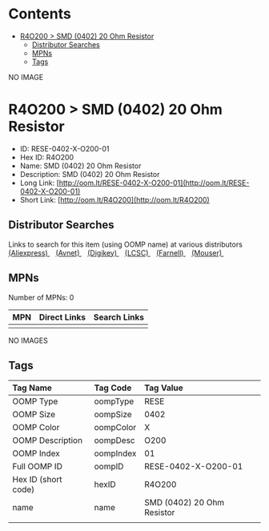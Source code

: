 



Contents
========

* [R4O200 > SMD (0402) 20 Ohm Resistor](#r4o200--smd-0402-20-ohm-resistor)
	* [Distributor Searches](#distributor-searches)
	* [MPNs](#mpns)
	* [Tags](#tags)
  
NO IMAGE  
# R4O200 > SMD (0402) 20 Ohm Resistor

- ID: RESE-0402-X-O200-01
- Hex ID: R4O200
- Name: SMD (0402) 20 Ohm Resistor
- Description: SMD (0402) 20 Ohm Resistor
- Long Link: [http://oom.lt/RESE-0402-X-O200-01](http://oom.lt/RESE-0402-X-O200-01)
- Short Link: [http://oom.lt/R4O200](http://oom.lt/R4O200)

## Distributor Searches
  
Links to search for this item (using OOMP name) at various distributors  
[(Aliexpress) ](https://www.aliexpress.com/wholesale?SearchText=1117SMD+0402+20+Ohm+Resistor)&nbsp;&nbsp;&nbsp;[(Avnet) ](https://www.avnet.com/shop/us/search/SMD+0402+20+Ohm+Resistor)&nbsp;&nbsp;&nbsp;[(Digikey) ](https://www.digikey.co.uk/en/products/result?s=SMD+0402+20+Ohm+Resistor)&nbsp;&nbsp;&nbsp;[(LCSC) ](https://www.lcsc.com/search?q=SMD+0402+20+Ohm+Resistor)&nbsp;&nbsp;&nbsp;[(Farnell) ](https://uk.farnell.com/search?st=SMD+0402+20+Ohm+Resistor)&nbsp;&nbsp;&nbsp;[(Mouser) ](https://www.mouser.com/c/?q=SMD+0402+20+Ohm+Resistor)&nbsp;&nbsp;&nbsp;
## MPNs
  
Number of MPNs: 0  

|MPN|Direct Links|Search Links|
| :--- | :--- | :--- |
||||
  
NO IMAGES  
## Tags
  

|Tag Name|Tag Code|Tag Value|
| :--- | :--- | :--- |
|OOMP Type|oompType|RESE|
|OOMP Size|oompSize|0402|
|OOMP Color|oompColor|X|
|OOMP Description|oompDesc|O200|
|OOMP Index|oompIndex|01|
|Full OOMP ID|oompID|RESE-0402-X-O200-01|
|Hex ID (short code)|hexID|R4O200|
|name|name|SMD (0402) 20 Ohm Resistor|
||||
